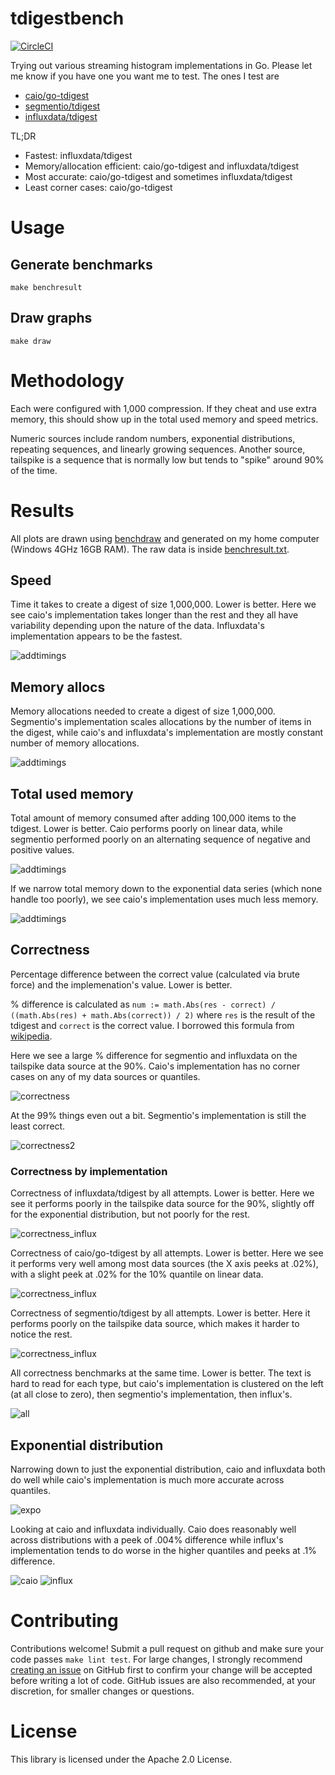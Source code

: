 # tdigestbench
[![CircleCI](https://circleci.com/gh/cep21/tdigestbench.svg)](https://circleci.com/gh/cep21/tdigestbench)

Trying out various streaming histogram implementations in Go.  Please let me know if you have one you want me to test.
The ones I test are

* [caio/go-tdigest](https://github.com/caio/go-tdigest)
* [segmentio/tdigest](https://github.com/segmentio/tdigest)
* [influxdata/tdigest](https://github.com/influxdata/tdigest)

TL;DR

* Fastest: influxdata/tdigest
* Memory/allocation efficient: caio/go-tdigest and influxdata/tdigest
* Most accurate: caio/go-tdigest and sometimes influxdata/tdigest
* Least corner cases: caio/go-tdigest


# Usage

## Generate benchmarks
`make benchresult`

## Draw graphs
`make draw`

# Methodology

Each were configured with 1,000 compression.  If they cheat and use extra memory, this should show up in the total used
memory and speed metrics.

Numeric sources include random numbers, exponential distributions, repeating sequences, and linearly growing sequences.  Another
source, tailspike is a sequence that is normally low but tends to "spike" around 90% of the time.

# Results

All plots are drawn using [benchdraw](https://github.com/cep21/benchdraw) and generated on my home computer (Windows 4GHz 16GB RAM).
The raw data is inside [benchresult.txt](./benchresult.txt).

## Speed

Time it takes to create a digest of size 1,000,000.  Lower is better.  Here we see caio's implementation
takes longer than the rest and they all have variability depending upon the nature of the data.  Influxdata's
implementation appears to be the fastest.

![addtimings](./pics/add_timing.svg)

## Memory allocs

Memory allocations needed to create a digest of size 1,000,000.  Segmentio's implementation scales
allocations by the number of items in the digest, while caio's and influxdata's implementation are
mostly constant number of memory allocations.

![addtimings](./pics/add_memory.svg)

## Total used memory

Total amount of memory consumed after adding 100,000 items to the tdigest.   Lower is better.   Caio performs
poorly on linear data, while segmentio performed poorly on an alternating sequence of negative and positive values.

![addtimings](./pics/total_memory.svg)

If we narrow total memory down to the exponential data series (which none handle too poorly), we see
caio's implementation uses much less memory.

![addtimings](./pics/total_memory_exponential.svg)

## Correctness

Percentage difference between the correct value (calculated via brute force) and the implemenation's value.  Lower is better.

% difference is calculated as `num := math.Abs(res - correct) / ((math.Abs(res) + math.Abs(correct)) / 2)` where `res`
is the result of the tdigest and `correct` is the correct value.  I borrowed this formula from [wikipedia](https://en.wikipedia.org/wiki/Relative_change_and_difference).

Here we see a large % difference for segmentio and influxdata on the tailspike data source at the 90%.  Caio's implementation
has no corner cases on any of my data sources or quantiles.

![correctness](./pics/correct_all.svg)

At the 99% things even out a bit.  Segmentio's implementation is still the least correct.

![correctness2](./pics/correct_all_99.svg)

### Correctness by implementation

Correctness of influxdata/tdigest by all attempts.  Lower is better.  Here we see it performs poorly in the tailspike
data source for the 90%, slightly off for the exponential distribution, but not poorly for the rest.

![correctness_influx](./pics/correct_influx_allq.svg)

Correctness of caio/go-tdigest by all attempts.  Lower is better.  Here we see it performs very well among most data
sources (the X axis peeks at .02%), with a slight peek at .02% for the 10% quantile on linear data.

![correctness_influx](./pics/correct_caio_allq.svg)

Correctness of segmentio/tdigest by all attempts.  Lower is better.  Here it performs poorly on the tailspike data
source, which makes it harder to notice the rest.

![correctness_influx](./pics/correct_segment_allq.svg)

All correctness benchmarks at the same time.  Lower is better.  The text is hard to read for each type, but caio's
implementation is clustered on the left (at all close to zero), then segmentio's implementation, then influx's.

![all](./pics/correct_all_all.svg)

## Exponential distribution

Narrowing down to just the exponential distribution, caio and influxdata both do well while caio's implementation
is much more accurate across quantiles. 

![expo](./pics/exponential_source_all.svg)

Looking at caio and influxdata individually.  Caio does reasonably well across distributions with a peek of
 .004% difference while influx's implementation tends to do worse in the higher quantiles and peeks at .1% difference.

![caio](./pics/exponential_source_caio.svg)
![influx](./pics/exponential_source_influx.svg)

# Contributing

Contributions welcome!  Submit a pull request on github and make sure your code passes `make lint test`.  For
large changes, I strongly recommend [creating an issue](https://github.com/cep21/tdigestbench/issues) on GitHub first to
confirm your change will be accepted before writing a lot of code.  GitHub issues are also recommended, at your discretion,
for smaller changes or questions.

# License

This library is licensed under the Apache 2.0 License.